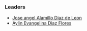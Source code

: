 ### Leaders

* [Jose angel Alamillo Diaz de Leon](mailto:angel.alamillo@owasp.org)
* [Aylin Evangelina Diaz Flores](mailto:aylin.diaz@owasp.org)

